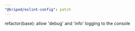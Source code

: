 ```yaml
---
"@kripod/eslint-config": patch
---
```


refactor(base): allow 'debug' and 'info' logging to the console
